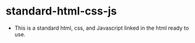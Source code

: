 # standard-html-css-js
* This is a standard html, css, and Javascript linked in the html ready to use.
